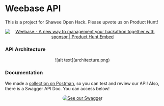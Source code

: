 # **Wee**base API
This is a project for Shawee Open Hack. Please upvote us on Product Hunt!

<p align="center">
<a href="https://www.producthunt.com/posts/weebase?utm_source=badge-featured&utm_medium=badge&utm_souce=badge-weebase" target="_blank"><img src="https://api.producthunt.com/widgets/embed-image/v1/featured.svg?post_id=168675&theme=light" alt="Weebase - A new way to management your hackathon together with sponsor | Product Hunt Embed" style="width: 250px; height: 54px;" width="250px" height="54px" /></a>
</p>

### API Architecture
<p align="center">
![alt text](architecture.png)
</p>

### Documentation

We made a [collection on Postman](https://www.getpostman.com/collections/4ebd246554325cee4468 "Postman Collection"), so you can test and review our API!
Also, there is a Swagger API Doc. You can access below!

<p align="center">
<a href="https://weebase-test.herokuapp.com/static/">
  <img alt="See our Swagger" src="https://miro.medium.com/max/690/1*aKVg84SP5oPV9fwOnbl6yQ.png" style="max-width:100%;border-radius:10px;" height="60" >
</p>
